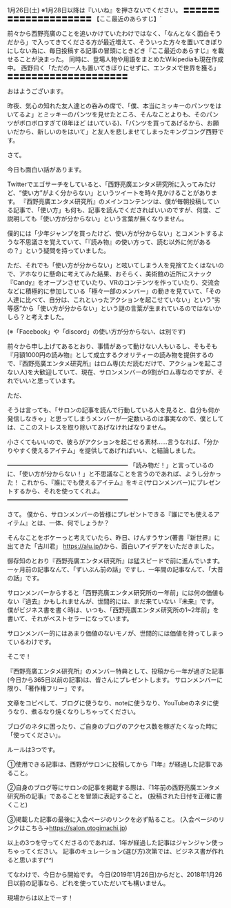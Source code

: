 1月26日(土) ※1月28日以降は『いいね』を押さないでください。
〓〓〓〓〓〓〓〓〓〓〓〓〓〓〓〓〓〓〓〓
【ここ最近のあらすじ】´

前々から西野亮廣のことを追いかけていたわけではなく、「なんとなく面白そうだから」で入ってきてくださる方が最近増えて、そういった方々を置いてきぼりにしない為に、毎日投稿する記事の冒頭にときどき『ここ最近のあらすじ』を載せることが決まった。
同時に、登場人物や用語をまとめたWikipediaも現在作成中。
西野曰く「ただの一人も置いてきぼりにせずに、エンタメで世界を獲る」
〓〓〓〓〓〓〓〓〓〓〓〓〓〓〓〓〓〓〓〓

おはようございます。

昨夜、気心の知れた友人達との呑みの席で、「僕、本当にミッキーのパンツをはいてるよ」とミッキーのパンツを見せたところ、そんなことよりも、そのパンツがボロボロすぎて(8年ほど はいている)、「パンツを買ってあげるから、お願いだから、新しいのをはいて」と友人を悲しませてしまったキングコング西野です。

さて。

今日も面白い話があります。

Twitterでエゴサーチをしていると、「西野亮廣エンタメ研究所に入ってみたけど、“使い方”がよく分からない」というツイートを時々見かけることがあります。
『西野亮廣エンタメ研究所』のメインコンテンツは、僕が毎朝投稿している記事で、「使い方」も何も、記事を読んでくださればいいのですが、何度、ご説明しても「使い方が分からない」という言葉が無くなりません。

僕的には「少年ジャンプを買ったけど、使い方が分からない」とコメントするような不思議さを覚えていて、「『読み物』の使い方って、読む以外に何があるの？」という疑問を持っていました。

ただ、それでも「使い方が分からない」と呟いてしまう人を見捨てたくはないので、アホなりに懸命に考えてみた結果、おそらく、美術館の近所にスナック『Candy』をオープンさせていたり、VRのコンテンツを作っていたり、交流会などに積極的に参加している「極々一部のメンバー」の動きを見ていて、「その人達に比べて、自分は、これといったアクションを起こせていない」という“劣等感”から「使い方が分からない」という謎の言葉が生まれているのではないかしら？と考えました。

(※「Facebook」や「discord」の使い方が分からない、は別です)

前々から申し上げてあるとおり、事情があって動けない人もいるし、そもそも『月額1000円の読み物』として成立するクオリティーの読み物を提供するので、『西野亮廣エンタメ研究所』はロム専(ただ読むだけで、アクションを起こさない人)を大歓迎していて、現在、サロンメンバーの9割がロム専なのですが、それでいいと思っています。

ただ、

そうは言っても、「サロンの記事を読んで行動している人を見ると、自分も何か発信しなきゃ」と思ってしまうメンバーが一定数いるのは事実なので、僕としては、ここのストレスを取り除いてあげなければなりません。

小さくてもいいので、彼らがアクションを起こせる素材……言うなれば、「分かりやすく使えるアイテム」を提供してあげればいい、と結論しました。

━━━━━━━━━━━━━━━━━━━━
「読み物だ！」と言っているのに、「使い方が分からない！」と不思議なことを言うのであれば、ようし分かった！
これから、『誰にでも使えるアイテム』をキミ(サロンメンバー)にプレゼントするから、それを使ってくれよ。
━━━━━━━━━━━━━━━━━━━━

さて。
僕から、サロンメンバーの皆様にプレゼントできる『誰にでも使えるアイテム』とは、一体、何でしょうか？

そんなことをボケーっと考えていたら、昨日、けんすうサン(著書『新世界』に出てきた「古川君」
https://alu.jp/)から、面白いアイデアをいただきました。

御存知のとおり『西野亮廣エンタメ研究所』は猛スピードで前に進んでいます。
一ヶ月前の記事なんて、「ずいぶん前の話」ですし、一年間の記事なんて、「大昔の話」です。

サロンメンバーからすると「西野亮廣エンタメ研究所の一年前」には何の価値もない『過去』かもしれませんが、世間的には、まだ来ていない『未来』です。
僕がビジネス書を書く時は、いつも、「西野亮廣エンタメ研究所の1~2年前」を書いて、それがベストセラーになっています。

サロンメンバー的にはあまり価値のないモノが、世間的には価値を持ってしまっているわけです。

そこで！

『西野亮廣エンタメ研究所』のメンバー特典として、投稿から一年が過ぎた記事(今日から365日以前の記事)は、皆さんにプレゼントします。
サロンメンバーに限り、「著作権フリー」です。

文章をコピペして、ブログに使うなり、noteに使うなり、YouTubeのネタに使うなり、煮るなり焼くなりしちゃってください。

ブログのネタに困ったり、ご自身のブログのアクセス数を稼ぎたくなった時に「使ってください」。

ルールは3つです。

①使用できる記事は、西野がサロンに投稿してから『1年』が経過した記事であること。

②自身のブログ等にサロンの記事を掲載する際は、『1年前の西野亮廣エンタメ研究所の記事』であることを冒頭に表記すること。
(投稿された日付を正確に書くこと)

③掲載した記事の最後に入会ページのリンクを必ず貼ること。
(入会ページのリンクはこちら→https://salon.otogimachi.jp)

以上の3つを守ってくださるのであれば、1年が経過した記事はジャンジャン使っちゃってください。
記事のキュレーション(選び方)次第では、ビジネス書が作れると思います(*^^*)

てなわけで、今日から開始です。
今日(2019年1月26日)からだと、2018年1月26日以前の記事なら、どれを使っていただいても構いません。

現場からは以上でーす！
